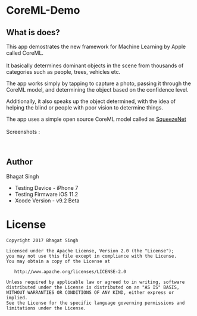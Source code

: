 # CoreML-Demo
## What is does?
This app demostrates the new framework for Machine Learning by Apple called CoreML. 
<br><br>
It basically determines dominant objects in the scene from thousands of categories such as people, trees, vehicles etc.<br>

The app works simply by tapping to capture a photo, passing it through the CoreML model, and determining the object based on the confidence level.<br>

Additionally, it also speaks up the object determined, with the idea of helping the blind or people with poor vision to determine things.<br>

The app uses a simple open source CoreML model called as [SqueezeNet](https://github.com/DeepScale/SqueezeNet)
<br><br>
Screenshots : 

<br>

## Author
Bhagat Singh <br>
<ul>
<li>Testing Device - iPhone 7 </li>
<li>Testing Firmware iOS 11.2 </li>
<li>Xcode Version - v9.2 Beta </li>
</ul>

License
=======

    Copyright 2017 Bhagat Singh

    Licensed under the Apache License, Version 2.0 (the "License");
    you may not use this file except in compliance with the License.
    You may obtain a copy of the License at

       http://www.apache.org/licenses/LICENSE-2.0

    Unless required by applicable law or agreed to in writing, software
    distributed under the License is distributed on an "AS IS" BASIS,
    WITHOUT WARRANTIES OR CONDITIONS OF ANY KIND, either express or implied.
    See the License for the specific language governing permissions and
    limitations under the License.

